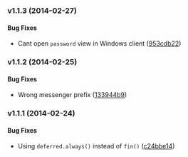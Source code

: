 <a name="v1.1.3"></a>
### v1.1.3 (2014-02-27)


#### Bug Fixes

* Cant open `password` view in Windows client ([953cdb22](https://github.com/wandoulabs/Account-JavaScriptSDK/commit/953cdb22721e912fa7b5f2c34531ab5aee0977db))

<a name="v1.1.2"></a>
### v1.1.2 (2014-02-25)


#### Bug Fixes

* Wrong messenger prefix ([133944b9](https://github.com/wandoulabs/Account-JavaScriptSDK/commit/133944b9cde034817465e0f9f0a1462a1dc5b7fd))

<a name="v1.1.1"></a>
### v1.1.1 (2014-02-24)


#### Bug Fixes

* Using `deferred.always()` instead of `fin()` ([c24bbe14](https://github.com/wandoulabs/Account-JavaScriptSDK/commit/c24bbe145980b28cdca9e359c2e4ae73e9c47358))

